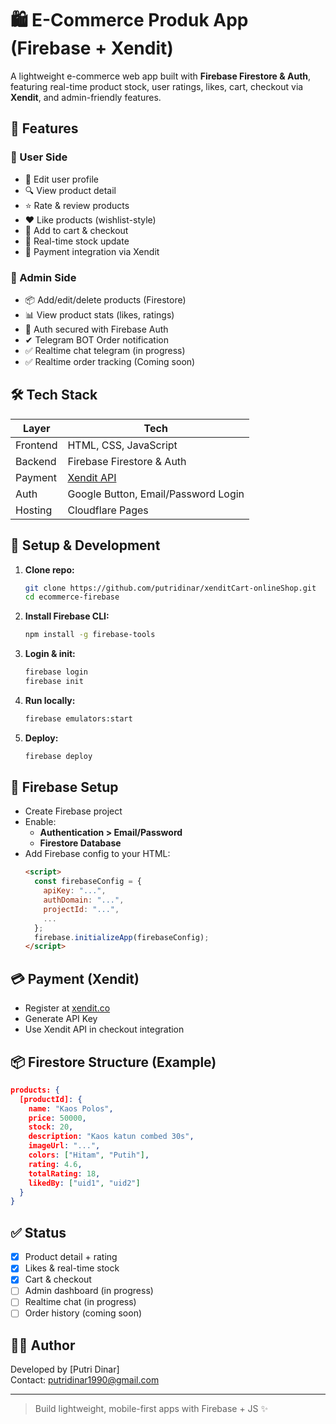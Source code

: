 # 🛍️ E-Commerce Produk App (Firebase + Xendit)

A lightweight e-commerce web app built with **Firebase Firestore & Auth**, featuring real-time product stock, user ratings, likes, cart, checkout via **Xendit**, and admin-friendly features.

## 🚀 Features

### 👤 User Side
- 👤 Edit user profile
- 🔍 View product detail
- ⭐ Rate & review products
- ❤️ Like products (wishlist-style)
- 🛒 Add to cart & checkout
- 🔄 Real-time stock update
- 💸 Payment integration via Xendit

### 🔧 Admin Side
- 📦 Add/edit/delete products (Firestore)
- 📊 View product stats (likes, ratings)
- 🔐 Auth secured with Firebase Auth
- ✔ Telegram BOT Order notification
- ✅ Realtime chat telegram (in progress)
- ✅ Realtime order tracking (Coming soon)

## 🛠️ Tech Stack

| Layer       | Tech                                  |
|-------------|---------------------------------------|
| Frontend    | HTML, CSS, JavaScript                 |
| Backend     | Firebase Firestore & Auth     		  |
| Payment     | [Xendit API](https://xendit.co/)      |
| Auth        | Google Button, Email/Password Login   |
| Hosting     | Cloudflare Pages                      |

## 🔧 Setup & Development

1. **Clone repo:**
   ```bash
   git clone https://github.com/putridinar/xenditCart-onlineShop.git
   cd ecommerce-firebase
   ```

2. **Install Firebase CLI:**
   ```bash
   npm install -g firebase-tools
   ```

3. **Login & init:**
   ```bash
   firebase login
   firebase init
   ```

4. **Run locally:**
   ```bash
   firebase emulators:start
   ```

5. **Deploy:**
   ```bash
   firebase deploy
   ```

## 🔐 Firebase Setup

- Create Firebase project
- Enable:
  - **Authentication > Email/Password**
  - **Firestore Database**
- Add Firebase config to your HTML:
  ```html
  <script>
    const firebaseConfig = {
      apiKey: "...",
      authDomain: "...",
      projectId: "...",
      ...
    };
    firebase.initializeApp(firebaseConfig);
  </script>
  ```

## 💳 Payment (Xendit)

- Register at [xendit.co](https://xendit.co)
- Generate API Key
- Use Xendit API in checkout integration

## 📦 Firestore Structure (Example)

```json
products: {
  [productId]: {
    name: "Kaos Polos",
    price: 50000,
    stock: 20,
    description: "Kaos katun combed 30s",
    imageUrl: "...",
    colors: ["Hitam", "Putih"],
    rating: 4.6,
    totalRating: 18,
    likedBy: ["uid1", "uid2"]
  }
}
```

## ✅ Status

- [x] Product detail + rating
- [x] Likes & real-time stock
- [x] Cart & checkout
- [ ] Admin dashboard (in progress)
- [ ] Realtime chat (in progress)
- [ ] Order history (coming soon)

## 🧑‍💻 Author

Developed by [Putri Dinar]  
Contact: putridinar1990@gmail.com

---

> Build lightweight, mobile-first apps with Firebase + JS ✨